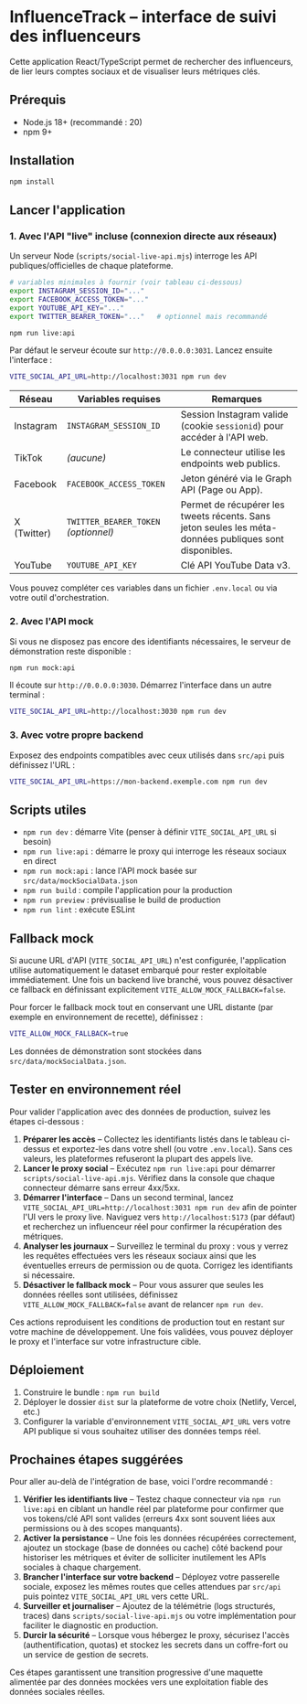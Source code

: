 # InfluenceTrack – interface de suivi des influenceurs

Cette application React/TypeScript permet de rechercher des influenceurs, de lier leurs comptes sociaux et de visualiser leurs métriques clés.

## Prérequis
- Node.js 18+ (recommandé : 20)
- npm 9+

## Installation
```bash
npm install
```

## Lancer l'application
### 1. Avec l'API "live" incluse (connexion directe aux réseaux)
Un serveur Node (`scripts/social-live-api.mjs`) interroge les API publiques/officielles de chaque plateforme.

```bash
# variables minimales à fournir (voir tableau ci-dessous)
export INSTAGRAM_SESSION_ID="..."
export FACEBOOK_ACCESS_TOKEN="..."
export YOUTUBE_API_KEY="..."
export TWITTER_BEARER_TOKEN="..."   # optionnel mais recommandé

npm run live:api
```

Par défaut le serveur écoute sur `http://0.0.0.0:3031`. Lancez ensuite l'interface :

```bash
VITE_SOCIAL_API_URL=http://localhost:3031 npm run dev
```

| Réseau     | Variables requises | Remarques |
|------------|--------------------|-----------|
| Instagram  | `INSTAGRAM_SESSION_ID` | Session Instagram valide (cookie `sessionid`) pour accéder à l'API web. |
| TikTok     | *(aucune)*         | Le connecteur utilise les endpoints web publics. |
| Facebook   | `FACEBOOK_ACCESS_TOKEN` | Jeton généré via le Graph API (Page ou App). |
| X (Twitter)| `TWITTER_BEARER_TOKEN` *(optionnel)* | Permet de récupérer les tweets récents. Sans jeton seules les méta-données publiques sont disponibles. |
| YouTube    | `YOUTUBE_API_KEY`  | Clé API YouTube Data v3. |

Vous pouvez compléter ces variables dans un fichier `.env.local` ou via votre outil d'orchestration.

### 2. Avec l'API mock
Si vous ne disposez pas encore des identifiants nécessaires, le serveur de démonstration reste disponible :

```bash
npm run mock:api
```

Il écoute sur `http://0.0.0.0:3030`. Démarrez l'interface dans un autre terminal :

```bash
VITE_SOCIAL_API_URL=http://localhost:3030 npm run dev
```

### 3. Avec votre propre backend
Exposez des endpoints compatibles avec ceux utilisés dans `src/api` puis définissez l'URL :

```bash
VITE_SOCIAL_API_URL=https://mon-backend.exemple.com npm run dev
```

## Scripts utiles
- `npm run dev` : démarre Vite (penser à définir `VITE_SOCIAL_API_URL` si besoin)
- `npm run live:api` : démarre le proxy qui interroge les réseaux sociaux en direct
- `npm run mock:api` : lance l'API mock basée sur `src/data/mockSocialData.json`
- `npm run build` : compile l'application pour la production
- `npm run preview` : prévisualise le build de production
- `npm run lint` : exécute ESLint

## Fallback mock
Si aucune URL d'API (`VITE_SOCIAL_API_URL`) n'est configurée, l'application utilise automatiquement le dataset embarqué pour rester exploitable immédiatement. Une fois un backend live branché, vous pouvez désactiver ce fallback en définissant explicitement `VITE_ALLOW_MOCK_FALLBACK=false`.

Pour forcer le fallback mock tout en conservant une URL distante (par exemple en environnement de recette), définissez :

```bash
VITE_ALLOW_MOCK_FALLBACK=true
```

Les données de démonstration sont stockées dans `src/data/mockSocialData.json`.

## Tester en environnement réel

Pour valider l'application avec des données de production, suivez les étapes ci-dessous :

1. **Préparer les accès** – Collectez les identifiants listés dans le tableau ci-dessus et exportez-les dans votre shell (ou votre `.env.local`). Sans ces valeurs, les plateformes refuseront la plupart des appels live.
2. **Lancer le proxy social** – Exécutez `npm run live:api` pour démarrer `scripts/social-live-api.mjs`. Vérifiez dans la console que chaque connecteur démarre sans erreur 4xx/5xx.
3. **Démarrer l'interface** – Dans un second terminal, lancez `VITE_SOCIAL_API_URL=http://localhost:3031 npm run dev` afin de pointer l'UI vers le proxy live. Naviguez vers `http://localhost:5173` (par défaut) et recherchez un influenceur réel pour confirmer la récupération des métriques.
4. **Analyser les journaux** – Surveillez le terminal du proxy : vous y verrez les requêtes effectuées vers les réseaux sociaux ainsi que les éventuelles erreurs de permission ou de quota. Corrigez les identifiants si nécessaire.
5. **Désactiver le fallback mock** – Pour vous assurer que seules les données réelles sont utilisées, définissez `VITE_ALLOW_MOCK_FALLBACK=false` avant de relancer `npm run dev`.

Ces actions reproduisent les conditions de production tout en restant sur votre machine de développement. Une fois validées, vous pouvez déployer le proxy et l'interface sur votre infrastructure cible.

## Déploiement
1. Construire le bundle : `npm run build`
2. Déployer le dossier `dist` sur la plateforme de votre choix (Netlify, Vercel, etc.)
3. Configurer la variable d'environnement `VITE_SOCIAL_API_URL` vers votre API publique si vous souhaitez utiliser des données temps réel.

## Prochaines étapes suggérées

Pour aller au-delà de l'intégration de base, voici l'ordre recommandé :

1. **Vérifier les identifiants live** – Testez chaque connecteur via `npm run live:api` en ciblant un handle réel par plateforme pour confirmer que vos tokens/clé API sont valides (erreurs 4xx sont souvent liées aux permissions ou à des scopes manquants).
2. **Activer la persistance** – Une fois les données récupérées correctement, ajoutez un stockage (base de données ou cache) côté backend pour historiser les métriques et éviter de solliciter inutilement les APIs sociales à chaque chargement.
3. **Brancher l'interface sur votre backend** – Déployez votre passerelle sociale, exposez les mêmes routes que celles attendues par `src/api` puis pointez `VITE_SOCIAL_API_URL` vers cette URL.
4. **Surveiller et journaliser** – Ajoutez de la télémétrie (logs structurés, traces) dans `scripts/social-live-api.mjs` ou votre implémentation pour faciliter le diagnostic en production.
5. **Durcir la sécurité** – Lorsque vous hébergez le proxy, sécurisez l'accès (authentification, quotas) et stockez les secrets dans un coffre-fort ou un service de gestion de secrets.

Ces étapes garantissent une transition progressive d'une maquette alimentée par des données mockées vers une exploitation fiable des données sociales réelles.

